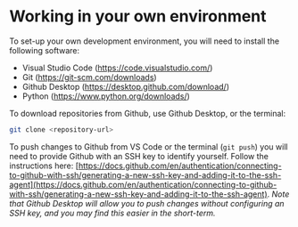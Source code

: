 # Working in your own environment

To set-up your own development environment, you will need to install the following software:
- Visual Studio Code (https://code.visualstudio.com/)
- Git (https://git-scm.com/downloads)
- Github Desktop (https://desktop.github.com/download/)
- Python (https://www.python.org/downloads/)

To download repositories from Github, use Github Desktop, or the terminal:
```bash
git clone <repository-url>
```

To push changes to Github from VS Code or the terminal (`git push`) you will need to provide Github with an SSH key to identify yourself. Follow the instructions here: [https://docs.github.com/en/authentication/connecting-to-github-with-ssh/generating-a-new-ssh-key-and-adding-it-to-the-ssh-agent](https://docs.github.com/en/authentication/connecting-to-github-with-ssh/generating-a-new-ssh-key-and-adding-it-to-the-ssh-agent). _Note that Github Desktop will allow you to push changes without configuring an SSH key, and you may find this easier in the short-term._
